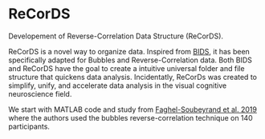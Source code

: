 # ReCorDS
Developement of Reverse-Correlation Data Structure (ReCorDS).

ReCorDS is a novel way to organize data. Inspired from [BIDS](https://bids.neuroimaging.io/), it has been specifically adapted for Bubbles and Reverse-Correlation data. Both BIDS and ReCorDS have the goal to create a intuitive universal folder and file structure that quickens data analysis.
Incidentatly, ReCorDs was created to simplify, unify, and accelerate data analysis in the visual cognitive neuroscience field.


We start with MATLAB code and study from [Faghel-Soubeyrand et al. 2019](https://doi.org/10.1037/xge0000542) where the authors used the bubbles reverse-correlation technique on 140 participants.


